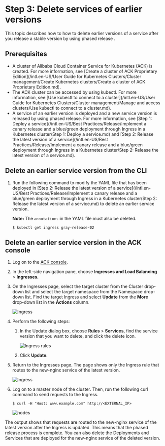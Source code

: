# Step 3: Delete services of earlier versions

This topic describes how to how to delete earlier versions of a service after you release a stable version by using phased release .

## Prerequisites

-   A cluster of Alibaba Cloud Container Service for Kubernetes \(ACK\) is created. For more information, see [Create a cluster of ACK Proprietary Edition](/intl.en-US/User Guide for Kubernetes Clusters/Cluster management/Create Kubernetes clusters/Create a cluster of ACK Proprietary Edition.md).
-   The ACK cluster can be accessed by using kubectl. For more information, see [Use kubectl to connect to a cluster](/intl.en-US/User Guide for Kubernetes Clusters/Cluster management/Manage and access clusters/Use kubectl to connect to a cluster.md).
-   A service of an earlier version is deployed and a new service version is released by using phased release. For more information, see [Step 1: Deploy a service](/intl.en-US/Best Practices/Release/Implement a canary release and a blue/green deployment through Ingress in a Kubernetes cluster/Step 1: Deploy a service.md) and [Step 2: Release the latest version of a service](/intl.en-US/Best Practices/Release/Implement a canary release and a blue/green deployment through Ingress in a Kubernetes cluster/Step 2: Release the latest version of a service.md).

## Delete an earlier service version from the CLI

1.  Run the following command to modify the YAML file that has been deployed in [Step 2: Release the latest version of a service](/intl.en-US/Best Practices/Release/Implement a canary release and a blue/green deployment through Ingress in a Kubernetes cluster/Step 2: Release the latest version of a service.md) to delete an earlier service version.

    **Note:** The `annotations` in the YAML file must also be deleted.

    ```
    $ kubectl get ingress gray-release-02
    ```


## Delete an earlier service version in the ACK console

1.  Log on to the [ACK console](https://cs.console.aliyun.com).

2.  In the left-side navigation pane, choose **Ingresses and Load Balancing** \> **Ingresses**.

3.  On the Ingresses page, select the target cluster from the Cluster drop-down list and select the target namespace from the Namespace drop-down list. Find the target Ingress and select **Update** from the **More** drop-down list in the **Actions** column.

    ![Ingress](https://static-aliyun-doc.oss-cn-hangzhou.aliyuncs.com/assets/img/en-US/1555359951/p32281.png)

4.  Perform the following steps:

    1.  In the Update dialog box, choose **Rules** \> **Services**, find the service version that you want to delete, and click the delete icon.

        ![Ingress rules](https://static-aliyun-doc.oss-cn-hangzhou.aliyuncs.com/assets/img/en-US/2555359951/p32282.png)

    2.  Click **Update**.


1.  Return to the Ingresses page. The page shows only the Ingress rule that routes to the new-nginx service of the latest version.

    ![Ingress](https://static-aliyun-doc.oss-cn-hangzhou.aliyuncs.com/assets/img/en-US/2555359951/p32283.png)

2.  Log on to a master node of the cluster. Then, run the following curl command to send requests to the Ingress.

    ```
    $ curl -H "Host: www.example.com" http://<EXTERNAL_IP>
    ```

    ![nodes](https://static-aliyun-doc.oss-cn-hangzhou.aliyuncs.com/assets/img/en-US/2555359951/p32284.png)


The output shows that requests are routed to the new-nginx service of the latest version after the Ingress is updated. This means that the phased release process is complete. You can also delete the Deployments and Services that are deployed for the new-nginx service of the deleted version.

